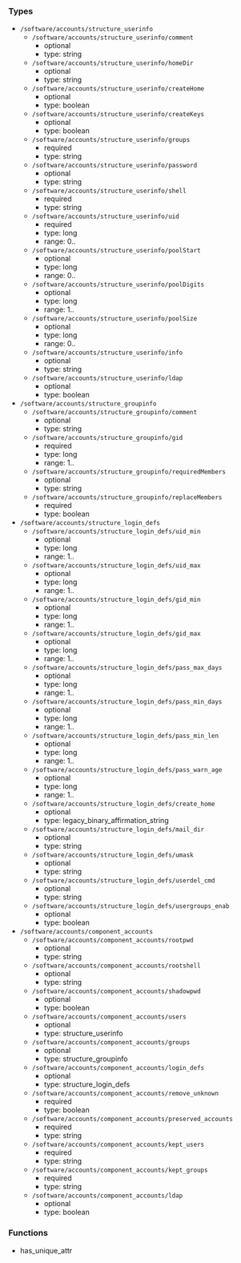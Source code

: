 ### Types

- `/software/accounts/structure_userinfo`
    - `/software/accounts/structure_userinfo/comment`
        - optional
        - type: string
    - `/software/accounts/structure_userinfo/homeDir`
        - optional
        - type: string
    - `/software/accounts/structure_userinfo/createHome`
        - optional
        - type: boolean
    - `/software/accounts/structure_userinfo/createKeys`
        - optional
        - type: boolean
    - `/software/accounts/structure_userinfo/groups`
        - required
        - type: string
    - `/software/accounts/structure_userinfo/password`
        - optional
        - type: string
    - `/software/accounts/structure_userinfo/shell`
        - required
        - type: string
    - `/software/accounts/structure_userinfo/uid`
        - required
        - type: long
        - range: 0..
    - `/software/accounts/structure_userinfo/poolStart`
        - optional
        - type: long
        - range: 0..
    - `/software/accounts/structure_userinfo/poolDigits`
        - optional
        - type: long
        - range: 1..
    - `/software/accounts/structure_userinfo/poolSize`
        - optional
        - type: long
        - range: 0..
    - `/software/accounts/structure_userinfo/info`
        - optional
        - type: string
    - `/software/accounts/structure_userinfo/ldap`
        - optional
        - type: boolean
- `/software/accounts/structure_groupinfo`
    - `/software/accounts/structure_groupinfo/comment`
        - optional
        - type: string
    - `/software/accounts/structure_groupinfo/gid`
        - required
        - type: long
        - range: 1..
    - `/software/accounts/structure_groupinfo/requiredMembers`
        - optional
        - type: string
    - `/software/accounts/structure_groupinfo/replaceMembers`
        - required
        - type: boolean
- `/software/accounts/structure_login_defs`
    - `/software/accounts/structure_login_defs/uid_min`
        - optional
        - type: long
        - range: 1..
    - `/software/accounts/structure_login_defs/uid_max`
        - optional
        - type: long
        - range: 1..
    - `/software/accounts/structure_login_defs/gid_min`
        - optional
        - type: long
        - range: 1..
    - `/software/accounts/structure_login_defs/gid_max`
        - optional
        - type: long
        - range: 1..
    - `/software/accounts/structure_login_defs/pass_max_days`
        - optional
        - type: long
        - range: 1..
    - `/software/accounts/structure_login_defs/pass_min_days`
        - optional
        - type: long
        - range: 1..
    - `/software/accounts/structure_login_defs/pass_min_len`
        - optional
        - type: long
        - range: 1..
    - `/software/accounts/structure_login_defs/pass_warn_age`
        - optional
        - type: long
        - range: 1..
    - `/software/accounts/structure_login_defs/create_home`
        - optional
        - type: legacy_binary_affirmation_string
    - `/software/accounts/structure_login_defs/mail_dir`
        - optional
        - type: string
    - `/software/accounts/structure_login_defs/umask`
        - optional
        - type: string
    - `/software/accounts/structure_login_defs/userdel_cmd`
        - optional
        - type: string
    - `/software/accounts/structure_login_defs/usergroups_enab`
        - optional
        - type: boolean
- `/software/accounts/component_accounts`
    - `/software/accounts/component_accounts/rootpwd`
        - optional
        - type: string
    - `/software/accounts/component_accounts/rootshell`
        - optional
        - type: string
    - `/software/accounts/component_accounts/shadowpwd`
        - optional
        - type: boolean
    - `/software/accounts/component_accounts/users`
        - optional
        - type: structure_userinfo
    - `/software/accounts/component_accounts/groups`
        - optional
        - type: structure_groupinfo
    - `/software/accounts/component_accounts/login_defs`
        - optional
        - type: structure_login_defs
    - `/software/accounts/component_accounts/remove_unknown`
        - required
        - type: boolean
    - `/software/accounts/component_accounts/preserved_accounts`
        - required
        - type: string
    - `/software/accounts/component_accounts/kept_users`
        - required
        - type: string
    - `/software/accounts/component_accounts/kept_groups`
        - required
        - type: string
    - `/software/accounts/component_accounts/ldap`
        - optional
        - type: boolean

### Functions

- has_unique_attr